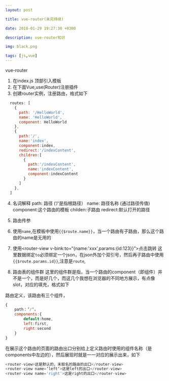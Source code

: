 ```yaml
---
layout: post

title: vue-router(未完待续)

date: 2018-01-29 19:27:30 +0300

description: vue-router知识

img: black.png

tags: [js,vue]
---
```


vue-router
1.  在index.js 顶部引入模板
2. 在下面Vue,use(Router)注册插件
3. 创建router实例，注册路由，格式如下
```javascript
  routes: [
    {
      path: '/HelloWorld',
      name: 'HelloWorld',
      component: HelloWorld
    },
    {
      path:'/',
      name:'index',
      component:index,
      redirect:'/indexContent',
      children:[
        {
          path:'/indexContent',
          name:'indexContent',
          component:indexContent
        }
      ]
    },
  ]
```
4. 名词解释
path: 路径   (‘/‘是指根路径）
name: 路径名称 (通过路径传值)
component:这个路由的模板
childen:子路由
redirect:默认打开的路径

5. 路由传参
1.  使用`name`,在模板中使用`{{$route.name}}`，当一个路由有子路由，那么这个路由的name是无用的
2. 使用<router-view v-bink:to=“{name:'xxx',params:{id:123}}”>点击跳转<router-view>
这里数据绑定`to`必须绑定一个json，在json外加个双引号，然后再子路由中使用`{{$route.params.id}}`,注意是`route`,

6. 路由表的组件群
这里的组件群是指，当一个路由的component（即组件）并不是一个，而是好几个，而这几个我想在浏览器的不同地方展示，有点像slot，对应的填充，格式如下

路由定义，该路由有三个组件，
```javascript
{
    path：’/‘，
    components:{
        default:home,
        left:first,
        right:second
    }
}
```
在展示这个路由的页面的路由出口分别给上定义路由时使用的组件名称（是components中左边的），然后展现时就是一一对应的展示出来，如下
```javascript
<router-view>这是默认的，未取名的路由的出口</router-view>
<router-view name=’left‘>这是left的出口</router-view>
<router-view name='right'>这是right的出口</router-view>
```
